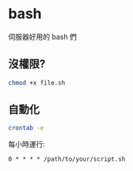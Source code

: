 # bash
伺服器好用的 bash 們

## 沒權限?

```bash
chmod +x file.sh
```

## 自動化

```bash
crontab -e
```

每小時運行:

```
0 * * * * /path/to/your/script.sh
```
